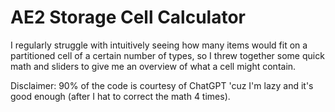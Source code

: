 # AE2 Storage Cell Calculator

I regularly struggle with intuitively seeing how many items would fit on a
partitioned cell of a certain number of types, so I threw together some quick
math and sliders to give me an overview of what a cell might contain.

Disclaimer: 90% of the code is courtesy of ChatGPT 'cuz I'm lazy and it's good
enough (after I hat to correct the math 4 times).
